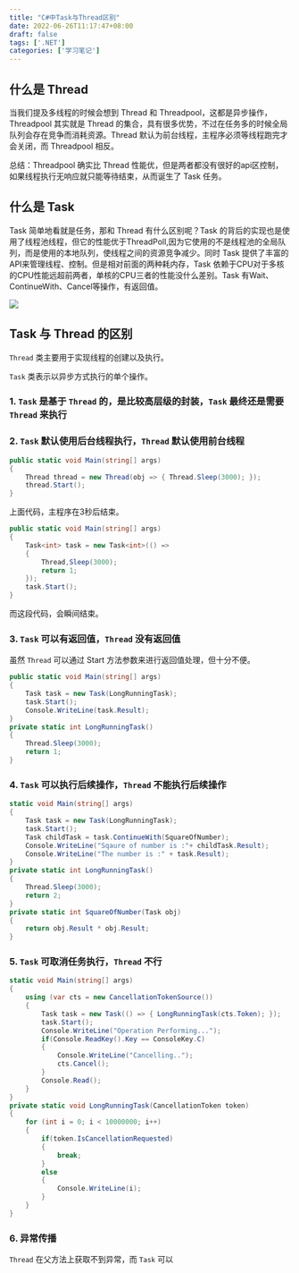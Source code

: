 ```yaml
---
title: "C#中Task与Thread区别"
date: 2022-06-26T11:17:47+08:00
draft: false
tags: ['.NET']
categories: ['学习笔记']
---
```


## 什么是 Thread

当我们提及多线程的时候会想到 Thread 和 Threadpool，这都是异步操作，Threadpool 其实就是 Thread 的集合，具有很多优势，不过在任务多的时候全局队列会存在竞争而消耗资源。Thread 默认为前台线程，主程序必须等线程跑完才会关闭，而 Threadpool 相反。

总结：Threadpool 确实比 Thread 性能优，但是两者都没有很好的api区控制，如果线程执行无响应就只能等待结束，从而诞生了 Task 任务。

## 什么是 Task

Task 简单地看就是任务，那和 Thread 有什么区别呢？Task 的背后的实现也是使用了线程池线程，但它的性能优于ThreadPoll,因为它使用的不是线程池的全局队列，而是使用的本地队列，使线程之间的资源竞争减少。同时 Task 提供了丰富的API来管理线程、控制。但是相对前面的两种耗内存，Task 依赖于CPU对于多核的CPU性能远超前两者，单核的CPU三者的性能没什么差别。Task 有Wait、ContinueWith、Cancel等操作，有返回值。

![](https://cdn.jsdelivr.net/gh/LesanOuO/images@master/img/task和thread_什么是task.PNG)

## Task 与 Thread 的区别
`Thread` 类主要用于实现线程的创建以及执行。

`Task` 类表示以异步方式执行的单个操作。

### 1. `Task` 是基于 `Thread` 的，是比较高层级的封装，`Task` 最终还是需要 `Thread` 来执行

### 2. `Task` 默认使用后台线程执行，`Thread` 默认使用前台线程
```C#
public static void Main(string[] args)
{
    Thread thread = new Thread(obj => { Thread.Sleep(3000); });
    thread.Start();
}
```
上面代码，主程序在3秒后结束。
```C#
public static void Main(string[] args)
{
    Task<int> task = new Task<int>(() =>
    {
        Thread,Sleep(3000);
        return 1;
    });
    task.Start();
}
```
而这段代码，会瞬间结束。

### 3. `Task` 可以有返回值，`Thread` 没有返回值
虽然 `Thread` 可以通过 Start 方法参数来进行返回值处理，但十分不便。
```C#
public static void Main(string[] args)
{
    Task task = new Task(LongRunningTask);
    task.Start();
    Console.WriteLine(task.Result);
}
private static int LongRunningTask()
{
    Thread.Sleep(3000);
    return 1;
}
```

### 4. `Task` 可以执行后续操作，`Thread` 不能执行后续操作
```C#
static void Main(string[] args)
{
    Task task = new Task(LongRunningTask);
    task.Start();
    Task childTask = task.ContinueWith(SquareOfNumber);
    Console.WriteLine("Sqaure of number is :"+ childTask.Result);
    Console.WriteLine("The number is :" + task.Result);
}
private static int LongRunningTask()
{
    Thread.Sleep(3000);
    return 2;
}
private static int SquareOfNumber(Task obj)
{
    return obj.Result * obj.Result;
}
```

### 5. `Task` 可取消任务执行，`Thread` 不行
```C#
static void Main(string[] args)
{
    using (var cts = new CancellationTokenSource())
    {
        Task task = new Task(() => { LongRunningTask(cts.Token); });
        task.Start();
        Console.WriteLine("Operation Performing...");
        if(Console.ReadKey().Key == ConsoleKey.C)
        {
            Console.WriteLine("Cancelling..");
            cts.Cancel();
        }
        Console.Read();
    }
}
private static void LongRunningTask(CancellationToken token)
{
    for (int i = 0; i < 10000000; i++)
    {
        if(token.IsCancellationRequested)
        {
            break;
        }
        else
        {
            Console.WriteLine(i);
        }
    }
}
```

### 6. 异常传播

`Thread` 在父方法上获取不到异常，而 `Task` 可以
